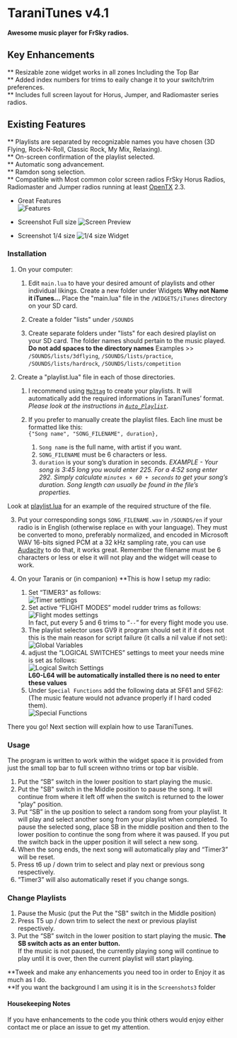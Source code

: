 TaraniTunes v4.1
===========
**Awesome music player for FrSky radios.**  
     
Key Enhancements
----------------    
** Resizable zone widget works in all zones Including the Top Bar      
** Added index numbers for trims to eaily change it to your switch/trim preferences.    
** Includes full screen layout for Horus, Jumper, and Radiomaster series radios.  
    
Existing Features
-----------------   
** Playlists are separated by recognizable names you have chosen (3D Flying, Rock-N-Roll, Classic Rock, My Mix, Relaxing).   
** On-screen confirmation of the playlist selected.    
** Automatic song advancement.  
** Ramdon song selection.  
** Compatible with Most common color screen radios FrSky Horus Radios, Radiomaster and Jumper radios running at least [OpenTX](http://www.open-tx.org) 2.3.    

* Great Features  
  ![Features](Screenshots3/clrfeat.png)    
  
* Screenshot Full size
  ![Screen Preview](Screenshots3/Colorscreen.PNG)  
  
 * Screenshot 1/4 size
  ![1/4 size Widget](Screenshots3/1-4size.PNG)  
  
### Installation
1. On your computer:
	1. Edit  `main.lua` to have your desired amount of playlists and other individual likings. Create a new folder under Widgets **Why not Name it iTunes...**  Place the "main.lua" file in the `/WIDGETS/iTunes` directory on your SD card.  

	2. Create a folder "lists" under `/SOUNDS`

	3. Create separate folders under "lists" for each desired playlist on your SD card. The folder names should pertain to the music played. **Do not add spaces to the directory names**
Examples >> `/SOUNDS/lists/3dflying`, `/SOUNDS/lists/practice`, `/SOUNDS/lists/hardrock`, `/SOUNDS/lists/competition`

2. Create a "playlist.lua" file in each of those directories.
	1. I recommend using [`Mp3tag`](https://www.mp3tag.de/en/index.html) to create your playlists. It will automatically add the required informations in TaraniTunes’ format. *Please look at the instructions in [`Auto_Playlist`](/Auto_Playlist)*.

	2.  If you prefer to manually create the playlist files. Each line must be formatted like this:   
	`{"Song name", "SONG_FILENAME", duration},`
		1. `Song name` is the full name, with artist if you want.
		2. `SONG_FILENAME` must be 6 characters or less.
		3. `duration` is your song’s duration in seconds. *EXAMPLE - Your song is 3:45 long you would enter 225. For a 4:52 song enter 292. Simply calculate `minutes × 60 + seconds` to get your song’s duration. Song length can usually be found in the file’s properties.*  

 Look at [playlist.lua](/playlist.lua) for an example of the required structure of the file.

3. Put your corresponding songs `SONG_FILENAME.wav` in `/SOUNDS/en` if your radio is in English (otherwise replace `en` with your language). They must be converted to mono, preferably normalized, and encoded in Microsoft WAV 16-bits signed PCM at a 32 kHz sampling rate, you can use [Audacity](http://www.audacityteam.org) to do that, it works great. Remember the filename must be 6 characters or less or else it will not play and the widget will cease to work.

4. On your Taranis or (in companion) **This is how I setup my radio:
	1. Set “TIMER3” as follows:      
	![Timer settings](Screenshots3/clrtimer.png)  
	2. Set active “FLIGHT MODES” model rudder trims as follows:     
	![Flight modes settings](Screenshots3/clrtrims.png)  
	In fact, put every 5 and 6 trims to “`--`” for every flight mode you use.  
	3. The playlist selector uses GV9 it program should set it if it does not this is the main reason for script failure (it calls a nil value if not set):     
	![Global Variables](Screenshots3/clrgv.png)    
	4. adjust the “LOGICAL SWITCHES” settings to meet your needs mine is set as follows:    
	![Logical Switch Settings](Screenshots3/clrls.png)    
	**L60-L64 will be automatically installed there is no need to enter these values**    
	5. Under `Special Functions` add the following data at SF61 and SF62: (The music feature would not advance properly if I hard coded them).      
  	![Special Functions](Screenshots3/clrsf.png)  
	
There you go! Next section will explain how to use TaraniTunes.    

### Usage

The program is written to work within the widget space it is provided from just the small top bar to full screen withno trims or top bar visible.     
1. Put the “SB” switch in the lower position to start playing the music.
2. Put the "SB" switch in the Middle position to pause the song. It will continue from where it left off when the switch is returned to the lower "play" position.
3. Put “SB” in the up position to select a random song from your playlist. It will play and select another song from your playlist when completed.  To pause the selected song, place SB in the middle position and then to the lower position to continue the song from where it was paused.  If you put the switch back in the upper position it will select a new song.
4. When the song ends, the next song will automatically play and “Timer3” will be reset.
5. Press t6 up / down trim to select and play next or previous song respectively.    
6. “Timer3” will also automatically reset if you change songs.     

### Change Playlists     
1. Pause the Music (put the Put the "SB" switch in the Middle position)
2. Press T5 up / down trim to select the next or previous playlist respectively.   
3. Put the “SB” switch in the lower position to start playing the music.
**The SB switch acts as an enter button.**   
If the music is not paused, the currently playing song will continue to play until it is over, then the current playlist will start playing.  

**Tweek and make any enhancements you need too in order to Enjoy it as much as I do.  
**If you want the background I am using it is in the `Screenshots3` folder

####  Housekeeping Notes  
If you have enhancements to the code you think others would enjoy either contact me or place an issue to get my attention.

